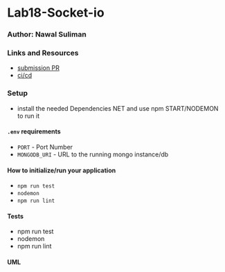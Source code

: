 # Lab18-Socket-io

### Author: Nawal Suliman 

### Links and Resources
- [submission PR](https://github.com/401-advanced-javascript-Nawal/Lab18-Socket-io/pull/1)
- [ci/cd](https://github.com/401-advanced-javascript-Nawal/Lab18-Socket-io/actions)

### Setup
- install the needed Dependencies NET and use npm START/NODEMON to run it 

#### `.env` requirements
- `PORT` - Port Number
- `MONGODB_URI` - URL to the running mongo instance/db

#### How to initialize/run your application 
- `npm run test`
- `nodemon`
- `npm run lint` 

#### Tests
- npm run test
- nodemon  
- npm run lint 

#### UML
